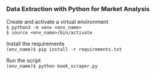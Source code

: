 ### Data Extraction with Python for Market Analysis

Create and activate a virtual environment  
`$ python3 -m venv <env_name>`  
`$ source <env_name>/bin/activate`

Install the requirements  
`(env_name)$ pip install -r requirements.txt`

Run the script  
`(env_name)$ python book_scraper.py`